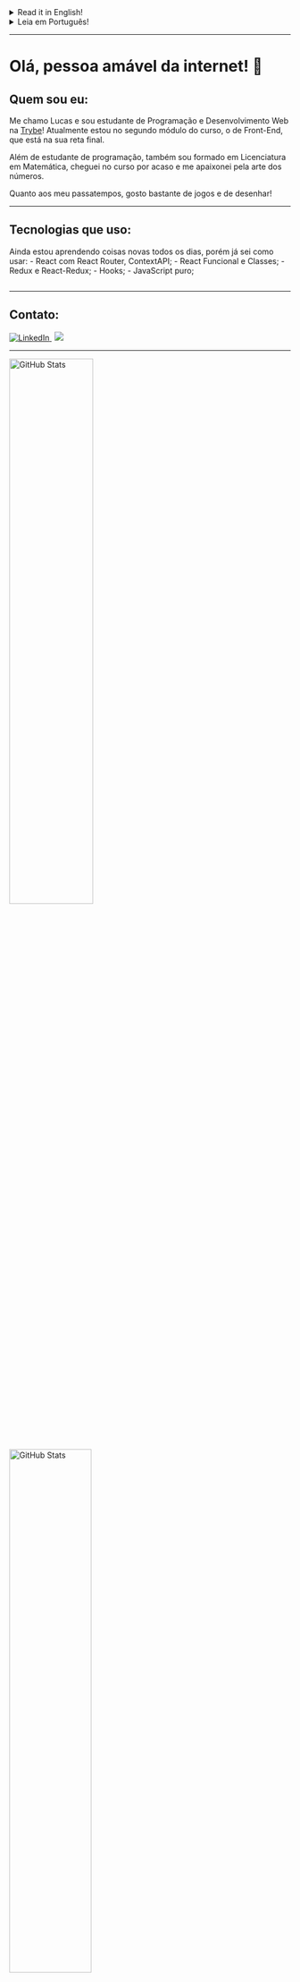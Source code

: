 <details>
  <summary>Read it in English!</summary>

  ---
  # Hello there! 👋

  ## About me
  My name is Lucas and Im a student of Web Development at [Trybe](https://www.betrybe.com/)
  Currently Im on the Front-End module, but almost finishing it!

  Besides programing, I also have a Math Degree.

  My hobbies are playing games and drawing (poorly).
  ___
  ## What I know how to use
  As a student, I'm still learning new things every day, but I already know how to use:
  - Vanila JavaScript;
  - Hooks;
  - React: Function and Classes;
  - React with React Router and ContextAPI;
  - Redux and React-Redux.
</details>

<details>
  <summary>Leia em Português!<summary>

  ---
  # Olá, pessoa amável da internet! 👋

  ## Quem sou eu:
  Me chamo Lucas e sou estudante de Programação e Desenvolvimento Web na [Trybe](https://www.betrybe.com/)!
  Atualmente estou no segundo módulo do curso, o de Front-End, que está na sua reta final.

  Além de estudante de programação, também sou formado em Licenciatura em Matemática, cheguei no curso por acaso e me apaixonei pela arte dos números.

  Quanto aos meu passatempos, gosto bastante de jogos e de desenhar!

  ---
  ## Tecnologias que uso:
  Ainda estou aprendendo coisas novas todos os dias, porém já sei como usar:
    - React com React Router, ContextAPI;
    - React Funcional e Classes;
    - Redux e React-Redux;
    - Hooks;
    - JavaScript puro;
</details>

---
## Contato:
<div>
  <a href="https://www.linkedin.com/in/lucasdalbofernandes/"
  style="margin-right: 5px">
    <img alt="LinkedIn" src="https://img.shields.io/badge/LinkedIn-0077B5?style=for-the-badge&logo=linkedin&logoColor=white"/>
  </a>
  <a href = "mailto:dalbo.lucas@gmail.com"
  style="margin-right: 5px">
    <img src="https://img.shields.io/badge/Gmail-D14836?style=for-the-badge&logo=gmail&logoColor=white" target="_blank" />
  </a>
</div>

---
<div>
  <img src="https://github-readme-stats.vercel.app/api?username=Lucas-Dalbo&show_icons=true&theme=codeSTACKr&border_color=ffffff"
    alt="GitHub Stats"
    style="width: 50%; min-width: 300px;" />
  <img src="https://github-readme-stats.vercel.app/api/top-langs/?username=Lucas-Dalbo&layout=compact&theme=codeSTACKr&border_color=ffffff"
    alt="GitHub Stats"
    style="width: 49%; min-width: 300px;" />
</div>
